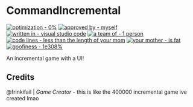 # CommandIncremental

[![optimization - 0%](https://img.shields.io/badge/optimization-0%-red?style=for-the-badge)](https://)
[![approved by - myself](https://img.shields.io/badge/approved_by-myself-blueviolet?style=for-the-badge)](https://)
[![written in - visual studio code](https://img.shields.io/badge/written_in-visual_studio_code-blue?style=for-the-badge&logo=visual-studio-code)](https://)
[![a team of - 1 person](https://img.shields.io/badge/a_team_of-1_person-orange?style=for-the-badge)](https://)
[![code lines - less than the length of your mom](https://img.shields.io/badge/code_lines-less_than_the_length_of_your_mom-yellow?style=for-the-badge)](https://)
[![your mother - is fat](https://img.shields.io/badge/your_mother-is_fat-ff69b4?style=for-the-badge)](https://)
[![goofiness - 1e308%](https://img.shields.io/badge/goofiness-1e308%-brightgreen?style=for-the-badge)](https://)

An incremental game with a UI!


## Credits
@frinkifail | *Game Creator* - this is like the 400000 incremental game ive created lmao

